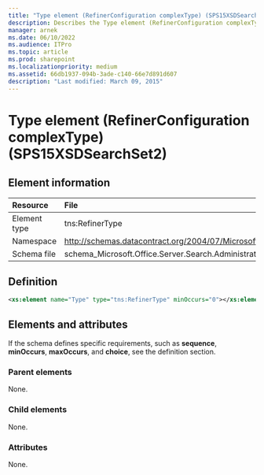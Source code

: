 ```yaml
---
title: "Type element (RefinerConfiguration complexType) (SPS15XSDSearchSet2)"
description: Describes the Type element (RefinerConfiguration complexType) (SPS15XSDSearchSet2) and provides the element information, a definition, and the elements and attributes.
manager: arnek
ms.date: 06/10/2022
ms.audience: ITPro
ms.topic: article
ms.prod: sharepoint
ms.localizationpriority: medium
ms.assetid: 66db1937-094b-3ade-c140-66e7d891d607
description: "Last modified: March 09, 2015"
---
```


# Type element (RefinerConfiguration complexType) (SPS15XSDSearchSet2)

 
  
## Element information

| Resource | File |
|:-----|:-----|
|Element type <br/> |tns:RefinerType  <br/> |
|Namespace <br/> |http://schemas.datacontract.org/2004/07/Microsoft.Office.Server.Search.Administration  <br/> |
|Schema file <br/> |schema_Microsoft.Office.Server.Search.Administration.xsd  <br/> |
   
## Definition

```XML
<xs:element name="Type" type="tns:RefinerType" minOccurs="0"></xs:element>

```

## Elements and attributes

If the schema defines specific requirements, such as **sequence**, **minOccurs**, **maxOccurs**, and **choice**, see the definition section. 
  
### Parent elements

None.
  
### Child elements

None.
  
### Attributes

None.
  

